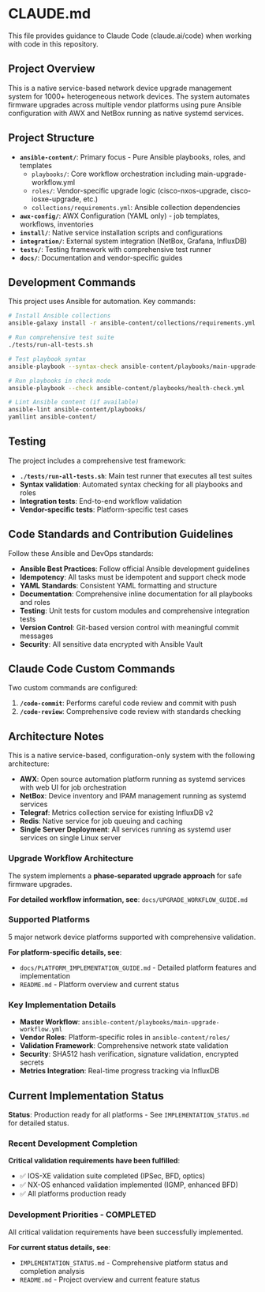 # CLAUDE.md

This file provides guidance to Claude Code (claude.ai/code) when working with code in this repository.

## Project Overview

This is a native service-based network device upgrade management system for 1000+ heterogeneous network devices. The system automates firmware upgrades across multiple vendor platforms using pure Ansible configuration with AWX and NetBox running as native systemd services.

## Project Structure

- **`ansible-content/`**: Primary focus - Pure Ansible playbooks, roles, and templates
  - `playbooks/`: Core workflow orchestration including main-upgrade-workflow.yml
  - `roles/`: Vendor-specific upgrade logic (cisco-nxos-upgrade, cisco-iosxe-upgrade, etc.)
  - `collections/requirements.yml`: Ansible collection dependencies
- **`awx-config/`**: AWX Configuration (YAML only) - job templates, workflows, inventories
- **`install/`**: Native service installation scripts and configurations
- **`integration/`**: External system integration (NetBox, Grafana, InfluxDB)
- **`tests/`**: Testing framework with comprehensive test runner
- **`docs/`**: Documentation and vendor-specific guides

## Development Commands

This project uses Ansible for automation. Key commands:

```bash
# Install Ansible collections
ansible-galaxy install -r ansible-content/collections/requirements.yml --force

# Run comprehensive test suite
./tests/run-all-tests.sh

# Test playbook syntax
ansible-playbook --syntax-check ansible-content/playbooks/main-upgrade-workflow.yml

# Run playbooks in check mode
ansible-playbook --check ansible-content/playbooks/health-check.yml

# Lint Ansible content (if available)
ansible-lint ansible-content/playbooks/
yamllint ansible-content/
```

## Testing

The project includes a comprehensive test framework:
- **`./tests/run-all-tests.sh`**: Main test runner that executes all test suites
- **Syntax validation**: Automated syntax checking for all playbooks and roles
- **Integration tests**: End-to-end workflow validation
- **Vendor-specific tests**: Platform-specific test cases

## Code Standards and Contribution Guidelines

Follow these Ansible and DevOps standards:

- **Ansible Best Practices**: Follow official Ansible development guidelines
- **Idempotency**: All tasks must be idempotent and support check mode
- **YAML Standards**: Consistent YAML formatting and structure
- **Documentation**: Comprehensive inline documentation for all playbooks and roles
- **Testing**: Unit tests for custom modules and comprehensive integration tests
- **Version Control**: Git-based version control with meaningful commit messages
- **Security**: All sensitive data encrypted with Ansible Vault

## Claude Code Custom Commands

Two custom commands are configured:

1. **`/code-commit`**: Performs careful code review and commit with push
2. **`/code-review`**: Comprehensive code review with standards checking

## Architecture Notes

This is a native service-based, configuration-only system with the following architecture:
- **AWX**: Open source automation platform running as systemd services with web UI for job orchestration
- **NetBox**: Device inventory and IPAM management running as systemd services
- **Telegraf**: Metrics collection service for existing InfluxDB v2
- **Redis**: Native service for job queuing and caching
- **Single Server Deployment**: All services running as systemd user services on single Linux server

### Upgrade Workflow Architecture

The system implements a **phase-separated upgrade approach** for safe firmware upgrades.

**For detailed workflow information, see**: `docs/UPGRADE_WORKFLOW_GUIDE.md`

### Supported Platforms

5 major network device platforms supported with comprehensive validation.

**For platform-specific details, see**:
- `docs/PLATFORM_IMPLEMENTATION_GUIDE.md` - Detailed platform features and implementation
- `README.md` - Platform overview and current status

### Key Implementation Details

- **Master Workflow**: `ansible-content/playbooks/main-upgrade-workflow.yml`
- **Vendor Roles**: Platform-specific roles in `ansible-content/roles/`
- **Validation Framework**: Comprehensive network state validation
- **Security**: SHA512 hash verification, signature validation, encrypted secrets
- **Metrics Integration**: Real-time progress tracking via InfluxDB

## Current Implementation Status

**Status**: Production ready for all platforms - See `IMPLEMENTATION_STATUS.md` for detailed status.

### Recent Development Completion

**Critical validation requirements have been fulfilled**:
- ✅ IOS-XE validation suite completed (IPSec, BFD, optics)
- ✅ NX-OS enhanced validation implemented (IGMP, enhanced BFD)
- ✅ All platforms production ready

### Development Priorities - COMPLETED
All critical validation requirements have been successfully implemented.

**For current status details, see**:
- `IMPLEMENTATION_STATUS.md` - Comprehensive platform status and completion analysis
- `README.md` - Project overview and current feature status